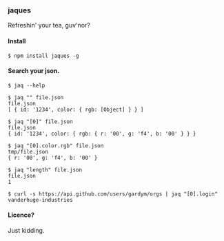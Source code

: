 ### jaques

Refreshin' your tea, guv'nor?

#### Install

    $ npm install jaques -g

#### Search your json.

    $ jaq --help

    $ jaq "" file.json
    file.json
    [ { id: '1234', color: { rgb: [Object] } } ]
    
    $ jaq "[0]" file.json
    file.json
    { id: '1234', color: { rgb: { r: '00', g: 'f4', b: '00' } } }

    $ jaq "[0].color.rgb" file.json
    tmp/file.json
    { r: '00', g: 'f4', b: '00' }

    $ jaq "length" file.json
    file.json
    1

    $ curl -s https://api.github.com/users/gardym/orgs | jaq "[0].login"
    vanderhuge-industries

#### Licence?

Just kidding.
